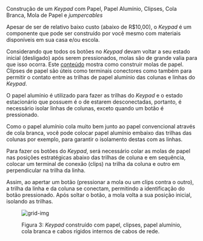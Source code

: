 <div class="cabecalho large">

Construção de um _Keypad_ com Papel, Papel Alumínio, Clipses, Cola Branca, Mola de Papel e _jumpercables_

</div>
<div class="conteudo">
<div class="grid-66-33">
<div class="grid-element scriptsize">

Apesar de ser de relativo baixo custo (abaixo de R$10,00), o _Keypad_ é um componente que pode ser construído por você mesmo com materiais disponíveis em sua casa e/ou escola.

Considerando que todos os botões no _Keypad_ devam voltar a seu estado inicial (desligado) após serem pressionados, molas são de grande valia para que isso ocorra. Este [conteúdo](https://bookzoompa.wordpress.com/wp-content/uploads/2010/03/colorspring.jpg) mostra como construir molas de papel. Clipses de papel são úteis como terminais conectores como também para permitir o contato entre as trilhas de papel alumínio das colunas e linhas do _Keypad_.

O papel alumínio é utilizado para fazer as trilhas do _Keypad_ e o estado estacionário que possuem é o de estarem desconectadas, portanto, é necessário isolar linhas de colunas, exceto quando um botão é pressionado.

Como o papel alumínio cola muito bem junto ao papel convencional através de cola branca, você pode colocar papel alumínio embaixo das trilhas das colunas por exemplo, para garantir o isolamento destas com as linhas.

Para fazer os botões do _Keypad_, será necessário colar as molas de papel nas posições estratégicas abaixo das trilhas de coluna e em sequência, colocar um terminal de conexão (clips) na trilha da coluna e outro em perpendicular na trilha da linha.

Assim, ao apertar um botão (pressionar a mola ou um clips contra o outro), a trilha da linha e da coluna se conectam, permitindo a identificação do botão pressionado. Após soltar o botão, a mola volta a sua posição inicial, isolando as trilhas.

</div>
<div class="grid-element tiny">
<figure>

![grid-img](https://i.imgur.com/MPXoK6e.png)

<figcaption>

Figura 3: _Keypad_ construído com papel, clipses, papel alumínio, cola branca e cabos rígidos internos de cabos de rede.

</figcaption>
</figure>
</div>
</div>
</div>

